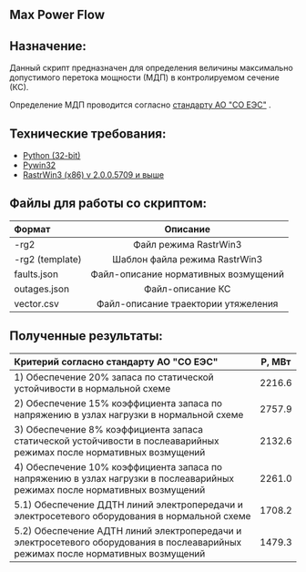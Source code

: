 ## Max Power Flow
## Назначение:
Данный скрипт предназначен для определения величины максимально допустимого перетока мощности (МДП) в контролируемом сечение (КС).

Определение МДП проводится согласно [стандарту АО "СО ЕЭС"](https://www.so-ups.ru/fileadmin/files/laws/standards/st_max_power_rules_004-2020.pdf) .

## Технические требования:
* [Python (32-bit)](https://www.python.org/downloads/windows/)
* [Pywin32](https://pypi.org/project/pywin32/)
* [RastrWin3 (x86) v 2.0.0.5709 и выше](https://www.rastrwin.ru/rastr/)

## Файлы для работы со скриптом:
| Формат | Описание | 
:-------- |:-----:| 
-rg2 | Файл режима RastrWin3 | 
-rg2 (template)  | Шаблон файла режима RastrWin3 | 
faults.json  | Файл-описание нормативных возмущений |
outages.json  | Файл-описание КС |
vector.csv | Файл-описание траектории утяжеления |

## Полученные результаты:
| Критерий согласно стандарту АО "СО ЕЭС" | P, МВт | 
:-------- |:-----:| 
|1) Обеспечение 20% запаса по статической устойчивости в нормальной схеме| 2216.6 | 
|2) Обеспечение 15% коэффициента запаса по напряжению в узлах нагрузки в нормальной схеме | 2757.9 | 
|3) Обеспечение 8% коэффициента запаса статической  устойчивости в послеаварийных режимах после нормативных возмущений  | 2132.6 |
|4) Обеспечение 10% коэффициента запаса по напряжению в узлах нагрузки в послеаварийных режимах после нормативных возмущений  | 2261.0 |
|5.1) Обеспечение ДДТН линий электропередачи и электросетевого оборудования в нормальной схеме | 1708.2 |
|5.2) Обеспечение АДТН линий электропередачи и электросетевого оборудования в послеаварийных режимах после нормативных возмущений|1479.3|
